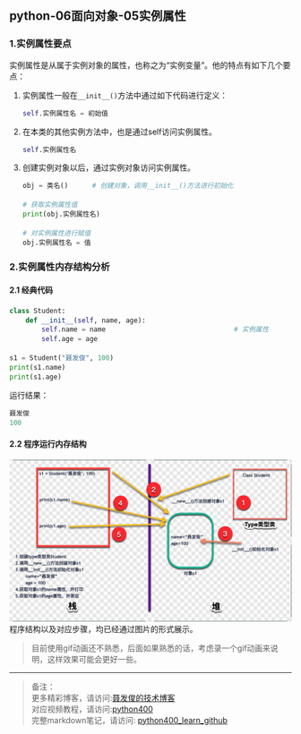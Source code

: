 ## python-06面向对象-05实例属性

### 1.实例属性要点
实例属性是从属于实例对象的属性，也称之为“实例变量”。他的特点有如下几个要点：

1. 实例属性一般在`__init__()`方法中通过如下代码进行定义：

	```python
	self.实例属性名 = 初始值
	```
	
2. 在本类的其他实例方法中，也是通过self访问实例属性。  

	```python
	self.实例属性名
	```
	
3. 创建实例对象以后，通过实例对象访问实例属性。

	```python
	obj = 类名()		# 创建对象，调用__init__()方法进行初始化
	
	# 获取实例属性值
	print(obj.实例属性名)
	
	# 对实例属性进行赋值
	obj.实例属性名 = 值
	```
	
	
### 2.实例属性内存结构分析
#### 2.1 经典代码

```python
class Student:
    def __init__(self, name, age):
        self.name = name                                # 实例属性
        self.age = age

s1 = Student("聂发俊", 100)
print(s1.name)
print(s1.age)
```
运行结果：

```python
聂发俊
100
```

#### 2.2 程序运行内存结构
![内存结构](../img/chapter06/05_01.png)
程序结构以及对应步骤，均已经通过图片的形式展示。

> 目前使用gif动画还不熟悉，后面如果熟悉的话，考虑录一个gif动画来说明，这样效果可能会更好一些。


---
> 备注：   
> 更多精彩博客，请访问:[聂发俊的技术博客](http://www.niefajun.com/)  
> 对应视频教程，请访问:[python400](https://www.bilibili.com/video/BV1WE411j7p3)  
> 完整markdown笔记，请访问: [python400_learn_github](https://github.com/niefajun/python400_learn)


	
